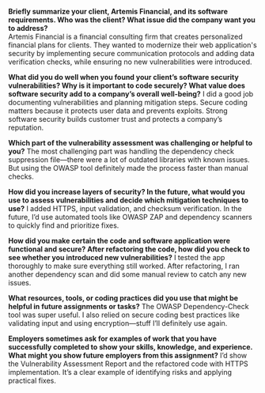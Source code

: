 **Briefly summarize your client, Artemis Financial, and its software requirements. Who was the client? What issue did the company want you to address?**<br>
Artemis Financial is a financial consulting firm that creates personalized financial plans for clients. They wanted to modernize their web application's security by implementing secure communication protocols and adding data verification checks, while ensuring no new vulnerabilities were introduced.

**What did you do well when you found your client’s software security vulnerabilities? Why is it important to code securely? What value does software security add to a company’s overall well-being?**
I did a good job documenting vulnerabilities and planning mitigation steps. Secure coding matters because it protects user data and prevents exploits. Strong software security builds customer trust and protects a company’s reputation.

**Which part of the vulnerability assessment was challenging or helpful to you?**
The most challenging part was handling the dependency check suppression file—there were a lot of outdated libraries with known issues. But using the OWASP tool definitely made the process faster than manual checks.

**How did you increase layers of security? In the future, what would you use to assess vulnerabilities and decide which mitigation techniques to use?**
I added HTTPS, input validation, and checksum verification. In the future, I’d use automated tools like OWASP ZAP and dependency scanners to quickly find and prioritize fixes.

**How did you make certain the code and software application were functional and secure? After refactoring the code, how did you check to see whether you introduced new vulnerabilities?**
I tested the app thoroughly to make sure everything still worked. After refactoring, I ran another dependency scan and did some manual review to catch any new issues.

**What resources, tools, or coding practices did you use that might be helpful in future assignments or tasks?**
The OWASP Dependency-Check tool was super useful. I also relied on secure coding best practices like validating input and using encryption—stuff I’ll definitely use again.

**Employers sometimes ask for examples of work that you have successfully completed to show your skills, knowledge, and experience. What might you show future employers from this assignment?**
I’d show the Vulnerability Assessment Report and the refactored code with HTTPS implementation. It’s a clear example of identifying risks and applying practical fixes.
